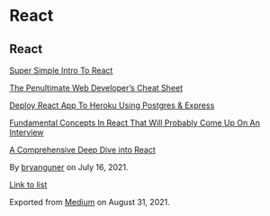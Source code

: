 # React

## React

[Super Simple Intro To React](https://medium.com/p/5c78e4207b7f)

[The Penultimate Web Developer’s Cheat Sheet](https://medium.com/p/a02a423139a4)

[Deploy React App To Heroku Using Postgres & Express](https://medium.com/p/70b7ea807986)

[Fundamental Concepts In React That Will Probably Come Up On An Interview](https://medium.com/p/5495b6421287)

[A Comprehensive Deep Dive into React](https://medium.com/p/1965dcde8d4f)

By <a href="https://medium.com/@bryanguner" class="p-author h-card">bryanguner</a> on July 16, 2021.

[Link to list](https://medium.com/@bryanguner/list/b08df45f1ae5)

Exported from [Medium](https://medium.com) on August 31, 2021.
